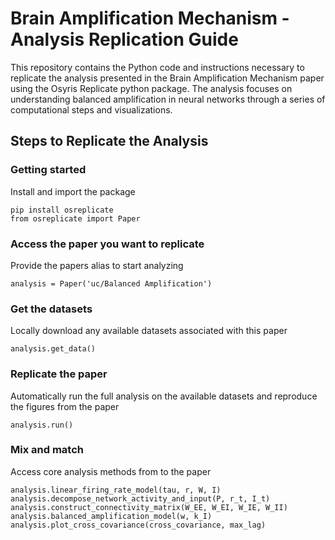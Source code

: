 # Brain Amplification Mechanism - Analysis Replication Guide

This repository contains the Python code and instructions necessary to replicate the analysis presented in the Brain Amplification Mechanism paper using the Osyris Replicate python package. The analysis focuses on understanding balanced amplification in neural networks through a series of computational steps and visualizations.

## Steps to Replicate the Analysis

### Getting started
Install and import the package

`pip install osreplicate`\
`from osreplicate import Paper`

### Access the paper you want to replicate
Provide the papers alias to start analyzing

`analysis = Paper('uc/Balanced Amplification')`

### Get the datasets
Locally download any available datasets associated with this paper

`analysis.get_data()`

### Replicate the paper
Automatically run the full analysis on the available datasets and reproduce the figures from the paper

`analysis.run()`

### Mix and match      
Access core analysis methods from to the paper

`analysis.linear_firing_rate_model(tau, r, W, I)`\
`analysis.decompose_network_activity_and_input(P, r_t, I_t)`\
`analysis.construct_connectivity_matrix(W_EE, W_EI, W_IE, W_II)`\
`analysis.balanced_amplification_model(w, k_I)`\
`analysis.plot_cross_covariance(cross_covariance, max_lag)`

